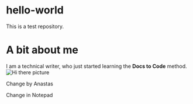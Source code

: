 # hello-world
This is a test repository. 
# A bit about me
I am a technical writer, who just started learning the **Docs to Code** method.
![Hi there picture](https://yt3.ggpht.com/a/AATXAJz9Ulc3WXJiXLdnnMuRTp_W0gzP-yj7FA1eEQ=s900-c-k-c0xffffffff-no-rj-mo)


Change by Anastas

Change in Notepad